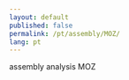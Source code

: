 ```yaml
---
layout: default
published: false
permalink: /pt/assembly/MOZ/
lang: pt
---
```


assembly analysis MOZ
